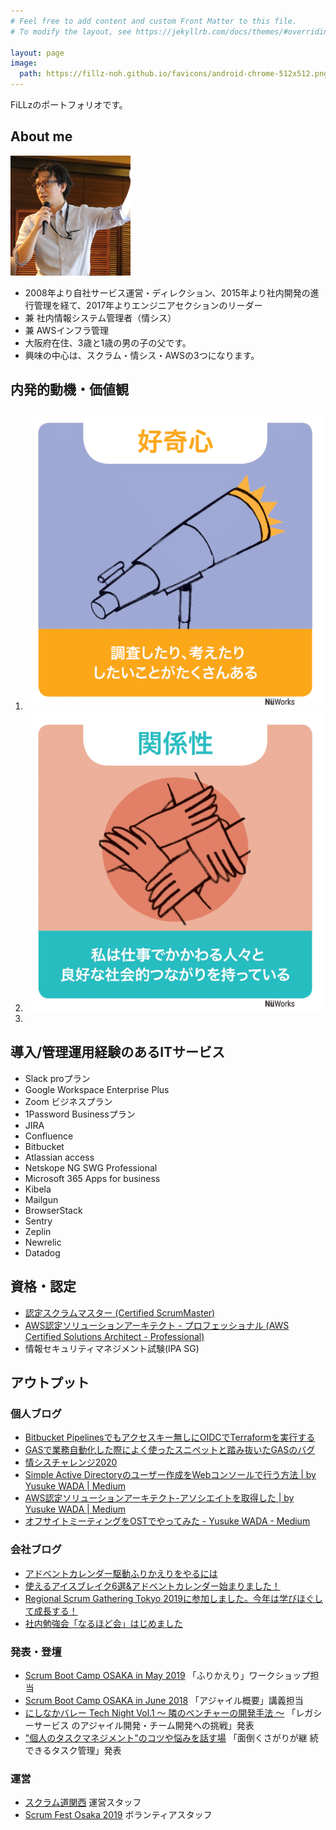 ```yaml
---
# Feel free to add content and custom Front Matter to this file.
# To modify the layout, see https://jekyllrb.com/docs/themes/#overriding-theme-defaults

layout: page
image: 
  path: https://fillz-noh.github.io/favicons/android-chrome-512x512.png
---
```


FiLLzのポートフォリオです。

## About me

![WADA](./favicons/android-chrome-192x192.png)

* 2008年より自社サービス運営・ディレクション、2015年より社内開発の進行管理を経て、2017年よりエンジニアセクションのリーダー
* 兼 社内情報システム管理者（情シス） 
* 兼 AWSインフラ管理
* 大阪府在住、3歳と1歳の男の子の父です。
* 興味の中心は、スクラム・情シス・AWSの3つになります。

## 内発的動機・価値観

1. ![curiosity](./moving_motivators_cards/moving-motivators_curiosity.png)
2. ![relatedness](./moving_motivators_cards/moving-motivators_relatedness.png)
3. 

<!-- これまでの経歴 -->
<!-- どこの会社でどんなサービスを作り、何名ぐらいのチームだったのか -->
<!-- 社外での活動（OSS・副業・勉強会・書籍執筆等）もあれば -->
<!-- 転職理由 -->

## 導入/管理運用経験のあるITサービス

* Slack proプラン
* Google Workspace Enterprise Plus
* Zoom ビジネスプラン
* 1Password Businessプラン
* JIRA
* Confluence
* Bitbucket
* Atlassian access
* Netskope NG SWG Professional 
* Microsoft 365 Apps for business
* Kibela 
* Mailgun
* BrowserStack
* Sentry
* Zeplin
* Newrelic
* Datadog



## 資格・認定

* [認定スクラムマスター (Certified ScrumMaster)](https://bcert.me/suluklbtx)
* [AWS認定ソリューションアーキテクト - プロフェッショナル (AWS Certified Solutions Architect - Professional)](https://www.credly.com/users/yusuke-wada/badges)
* 情報セキュリティマネジメント試験(IPA SG)

## アウトプット

### 個人ブログ

* [Bitbucket Pipelinesでもアクセスキー無しにOIDCでTerraformを実行する](https://zenn.dev/fillz_noh/articles/0fbcc726daf6b5)
* [GASで業務自動化した際によく使ったスニペットと踏み抜いたGASのバグ](https://zenn.dev/fillz_noh/articles/c6a3a504b0cefc)
* [情シスチャレンジ2020](https://zenn.dev/fillz_noh/articles/4833e3f7c142f484d819)
* [Simple Active Directoryのユーザー作成をWebコンソールで行う方法 \| by Yusuke WADA \| Medium](https://medium.com/@wada_70027/simple-active-directory%E3%81%AE%E3%83%A6%E3%83%BC%E3%82%B6%E3%83%BC%E4%BD%9C%E6%88%90%E3%82%92web%E3%82%B3%E3%83%B3%E3%82%BD%E3%83%BC%E3%83%AB%E3%81%A7%E8%A1%8C%E3%81%86%E6%96%B9%E6%B3%95-2cfc143249be)
* [AWS認定ソリューションアーキテクト\-アソシエイトを取得した \| by Yusuke WADA \| Medium](https://medium.com/@wada_70027/aws%E8%AA%8D%E5%AE%9A%E3%82%BD%E3%83%AA%E3%83%A5%E3%83%BC%E3%82%B7%E3%83%A7%E3%83%B3%E3%82%A2%E3%83%BC%E3%82%AD%E3%83%86%E3%82%AF%E3%83%88%E3%82%92%E5%8F%96%E5%BE%97%E3%81%97%E3%81%9F-b228df04d954)
* [オフサイトミーティングをOSTでやってみた \- Yusuke WADA \- Medium](https://medium.com/@wada_70027/%E3%82%AA%E3%83%95%E3%82%B5%E3%82%A4%E3%83%88%E3%83%9F%E3%83%BC%E3%83%86%E3%82%A3%E3%83%B3%E3%82%B0%E3%82%92ost%E3%81%A7%E3%82%84%E3%81%A3%E3%81%A6%E3%81%BF%E3%81%9F-c3d61474d26d)

### 会社ブログ

* [アドベントカレンダー駆動ふりかえりをやるには](https://reas.jp/blog_engineer/9957/)
* [使えるアイスブレイク6選&アドベントカレンダー始まりました！](https://reas.jp/blog_engineer/8788/)
* [Regional Scrum Gathering Tokyo 2019に参加しました。今年は学びほぐして成長する！](https://reas.jp/blog_engineer/7235/)
* [社内勉強会「なるほど会」はじめました](https://reas.jp/blog_engineer/3895/)

### 発表・登壇

* [Scrum Boot Camp OSAKA in May 2019](https://scrumdo-kansai.connpass.com/event/127514/) 「ふりかえり」ワークショップ担当
* [Scrum Boot Camp OSAKA in June 2018](https://scrumdo-kansai.connpass.com/event/89594/) 「アジャイル概要」講義担当
* [にしなかバレー Tech Night Vol\.1 ～ 隣のベンチャーの開発手法 ～](https://nishinaka-valley.connpass.com/event/57626/) 「レガシーサービス
  のアジャイル開発・チーム開発への挑戦」発表
* ["個人のタスクマネジメント"のコツや悩みを話す場](https://devlove-kansai.doorkeeper.jp/events/71880) 「面倒くさがりが継
  続できるタスク管理」発表

### 運営

* [スクラム道関西](https://connpass.com/user/YusukeWada/open/) 運営スタッフ
* [Scrum Fest Osaka 2019](https://www.scrumosaka.org/2019) ボランティアスタッフ